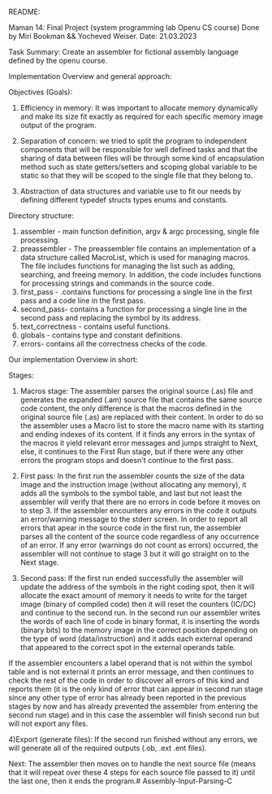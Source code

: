 README:

Maman 14: Final Project (system programming lab Openu CS course)
Done by Miri Bookman && Yocheved Weiser.
Date: 21.03.2023

Task Summary: Create an assembler for fictional assembly language defined by the openu course.

Implementation Overview and general approach:

Objectives (Goals):

1.	Efficiency in memory: It was important to allocate memory dynamically and make its size fit exactly as 	required for each specific memory image output of the program.

2.	Separation of concern: we tried to split the program to independent components that will be responsible for well defined tasks and that the sharing of data between files will be through some kind of encapsulation method such as state getters/setters and scoping global variable to be static so that they will be scoped to the single file that they belong to.

3.	Abstraction of data structures and variable use to fit our needs by defining different typedef structs 	types enums and constants.

Directory structure:
1.	assembler - main function definition, argv & argc processing, single file processing.
2.	preassembler - The preassembler file contains an implementation of a data structure called MacroList, 		which is used for managing macros. The file includes functions for managing the list such as adding, 		searching, and freeing memory. In addition, the code includes functions for processing strings and 		commands in the source code.
3.	first_pass - .contains functions for processing a single line in the first pass and a code line in the 		first pass.
4.	second_pass- contains a function for processing a single line in the second pass and replacing the 		symbol by its address.
5.	text_correctness - contains useful functions.
6.	globals - contains type and constant definitions.
7.	errors- contains all the correctness checks of the code.

Our implementation Overview in short:

Stages:

1) Macros stage:
The assembler parses the original source (.as) file and generates the expanded (.am) source file that contains the same source code content, the only difference is that the macros defined in the original source file (.as) are replaced with their content. In order to do so the assembler uses a Macro list to store the macro name with its starting and ending indexes of its content. If it finds any errors in the syntax of the macros it yield relevant error messages and jumps straight to Next, else, it continues to the First Run stage, but if there were any other errors the program stops and doesn't continue to the first pass.

2) First pass:
In the first run the assembler counts the size of the data image and the instruction image (without allocating any memory), it adds all the symbols to the symbol table, and last but not least the assembler will verify that there are no errors in code before it moves on to step 3. If the assembler encounters any errors in the code it outputs an error/warning message to the stderr screen. In order to report all errors that apear in the source code in the first run, the assembler parses all the content of the source code regardless of any occurrence of an error. If any error (warnings do not count as errors) occurred, the assembler will not continue to stage 3 but it will go straight on to the Next stage.

3) Second pass:
If the first run ended successfully the assembler will update the address of the symbols in the right coding spot, then it will allocate the exact amount of memory it needs to write for the target image (binary of compiled code) then it will reset the counters (IC/DC) and continue to the second run.
In the second run our assembler writes the words of each line of code in binary format, it is inserting the words (binary bits) to the memory image in the correct position depending on the type of word (data/instruction) and it adds each external operand that appeared to the correct spot in the external operands table.

If the assembler encounters a label operand that is not within the symbol table and is not external it prints an error message, and then continues to check the rest of the code in order to discover all errors of this kind and reports them (it is the only kind of error that can appear in second run stage since any other type of error has already been reported in the previous stages by now and has already prevented the assembler from entering the second run stage) and in this case the assembler will finish second run but will not export any files.

4)Export (generate files):
If the second run finished without any errors, we will generate all of the required outputs (.ob, .ext .ent files).

Next:
The assembler then moves on to handle the next source file (means that it will repeat over these 4 steps for each source file passed to it) until the last one, then it ends the program.# Assembly-Input-Parsing-C
